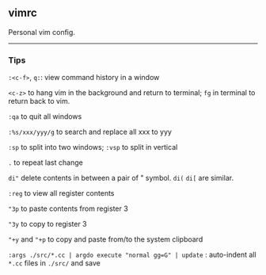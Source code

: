 vimrc
---

Personal vim config.

---

### Tips

`:<c-f>`, `q:`: view command history in a window

`<c-z>` to hang vim in the background and return to terminal; `fg` in terminal to return back to vim.

`:qa` to quit all windows

`:%s/xxx/yyy/g` to search and replace all xxx to yyy

`:sp` to split into two windows; `:vsp` to split in vertical

`.` to repeat last change

`di"` delete contents in between a pair of " symbol. `di(` `di[`  are similar. 

`:reg` to view all register contents

`"3p` to paste contents from register 3

`"3y` to copy to register 3

`"+y` and `"+p` to copy and paste from/to the system clipboard

`:args ./src/*.cc | argdo execute "normal gg=G" | update` : auto-indent all `*.cc` files in `./src/` and save
